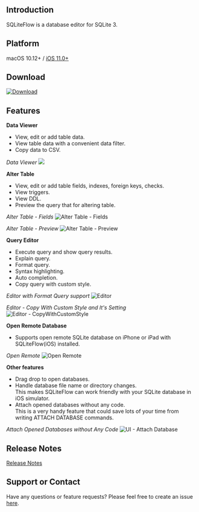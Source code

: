 ## Introduction
SQLiteFlow is a database editor for SQLite 3.

## Platform
macOS 10.12+ / [iOS 11.0+](iOS)

## Download
[![Download](macOS/DownloadOnTheMacAppStore.svg)](https://itunes.apple.com/app/id1378587993)

## Features

**Data Viewer**

- View, edit or add table data.
- View table data with a convenient data filter.
- Copy data to CSV.

*Data Viewer*
![](macOS/DataView.png)

**Alter Table**

- View, edit or add table fields, indexes, foreign keys, checks.
- View triggers.
- View DDL.
- Preview the query that for altering table.


*Alter Table - Fields*
![Alter Table - Fields](macOS/AlterTable.png)

*Alter Table - Preview*
![Alter Table - Preview](macOS/AlterPreview.png)

**Query Editor**

- Execute query and show query results.
- Explain query.
- Format query.
- Syntax highlighting.
- Auto completion.
- Copy query with custom style.

*Editor with Format Query support*
![Editor](macOS/Editor.png)

*Editor - Copy With Custom Style and It's Setting*
![Editor - CopyWithCustomStyle](macOS/CopyWithCustomStyle.png)

**Open Remote Database**
- Supports open remote SQLite database on iPhone or iPad with SQLiteFlow(iOS) installed.

*Open Remote*
![Open Remote](macOS/OpenRemote.png)

**Other features**

- Drag drop to open databases.
- Handle database file name or directory changes.<br/>
  This makes SQLiteFlow can work friendly with your SQLite database in iOS simulator.
- Attach opened databases without any code.<br/>
  This is a very handy feature that could save lots of your time from writing ATTACH DATABASE commands.

*Attach Opened Databases without Any Code*
![UI - Attach Database](macOS/AttachDatabase.png)

## Release Notes
[Release Notes](ReleaseNotes)

## Support or Contact

Have any questions or feature requests? Please feel free to create an issue [here](https://github.com/SQLiteFlow/SQLiteFlow-Issues/issues).
